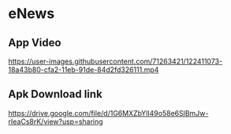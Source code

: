 # eNews

## App Video 

https://user-images.githubusercontent.com/71263421/122411073-18a43b80-cfa2-11eb-91de-84d2fd326111.mp4

## Apk Download link

https://drive.google.com/file/d/1G6MXZbYlI49o58e6SlBmJw-rIeaCs8rK/view?usp=sharing


